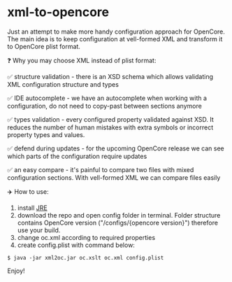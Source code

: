 # xml-to-opencore
Just an attempt to make more handy configuration approach for OpenCore. The main idea is to keep configuration at vell-formed XML and transform it to OpenCore plist format.

:question: Why you may choose XML instead of plist format:

:white_check_mark: structure validation - there is an XSD schema which allows validating XML 
configuration structure and types

:white_check_mark: IDE autocomplete - we have an autocomplete when working with a configuration, do not need to copy-past between sections anymore

:white_check_mark: types validation - every configured property validated against XSD. It reduces the number of human mistakes with extra symbols or incorrect property types and values.

:white_check_mark: defend during updates - for the upcoming OpenCore release we can see which parts of the configuration require updates

:white_check_mark: an easy compare - it's painful to compare two files with mixed configuration sections. With vell-formed XML we can compare files easily

:airplane: How to use:

1. install [JRE](https://www.java.com/download/) 
1. download the repo and open config folder in terminal. Folder structure contains OpenCore version ("/configs/{opencore version}") therefore use your build.
1. change oc.xml according to required properties
1. create config.plist with command below:

```$ java -jar xml2oc.jar oc.xslt oc.xml config.plist```

Enjoy!

